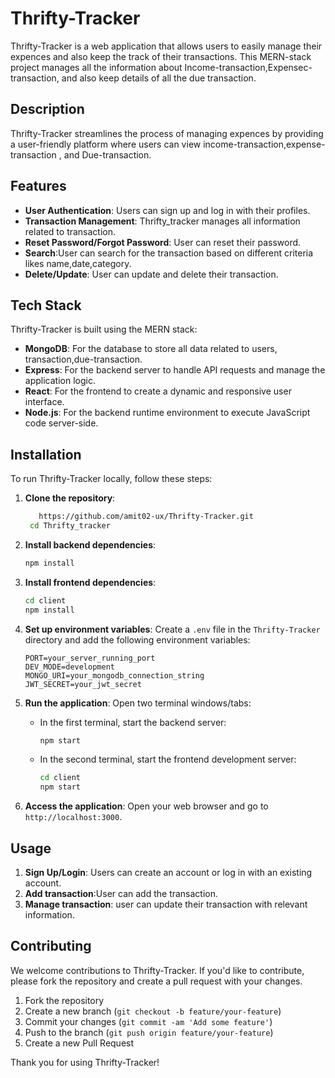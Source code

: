 # Thrifty-Tracker

Thrifty-Tracker is a web application that allows users to easily manage  their expences and also keep the track of their transactions. This MERN-stack project manages all the information about Income-transaction,Expensec-transaction, and also keep details of all the due transaction.

## Description

Thrifty-Tracker streamlines the process of managing expences by providing a user-friendly platform where users can view income-transaction,expense-transaction , and Due-transaction.
## Features

- **User Authentication**: Users can sign up and log in with their profiles.
- **Transaction Management**: Thrifty_tracker manages all information related to transaction.
- **Reset Password/Forgot Password**: User can reset their password.
- **Search**:User can search for the transaction based on different criteria likes name,date,category.
- **Delete/Update**: User can update and delete their transaction.

## Tech Stack

Thrifty-Tracker is built using the MERN stack:

- **MongoDB**: For the database to store all data related to users, transaction,due-transaction.
- **Express**: For the backend server to handle API requests and manage the application logic.
- **React**: For the frontend to create a dynamic and responsive user interface.
- **Node.js**: For the backend runtime environment to execute JavaScript code server-side.

## Installation

To run Thrifty-Tracker locally, follow these steps:

1. **Clone the repository**:

   ```bash
      https://github.com/amit02-ux/Thrifty-Tracker.git
    cd Thrifty_tracker
   ```

2. **Install backend dependencies**:

   ```bash
   npm install
   ```

3. **Install frontend dependencies**:

   ```bash
   cd client
   npm install
   ```

4. **Set up environment variables**:
   Create a `.env` file in the `Thrifty-Tracker` directory and add the following environment variables:

   ```plaintext
   PORT=your_server_running_port
   DEV_MODE=development
   MONGO_URI=your_mongodb_connection_string
   JWT_SECRET=your_jwt_secret
   ```

5. **Run the application**:
   Open two terminal windows/tabs:

   - In the first terminal, start the backend server:
     ```bash
     npm start
     ```
   - In the second terminal, start the frontend development server:
     ```bash
     cd client
     npm start
     ```

6. **Access the application**:
   Open your web browser and go to `http://localhost:3000`.

## Usage

1. **Sign Up/Login**: Users can create an account or log in with an existing account.
2. **Add transaction**:User can add the transaction.
3. **Manage transaction**: user can update their transaction with relevant information.


## Contributing

We welcome contributions to Thrifty-Tracker. If you'd like to contribute, please fork the repository and create a pull request with your changes.

1. Fork the repository
2. Create a new branch (`git checkout -b feature/your-feature`)
3. Commit your changes (`git commit -am 'Add some feature'`)
4. Push to the branch (`git push origin feature/your-feature`)
5. Create a new Pull Request

Thank you for using Thrifty-Tracker!

